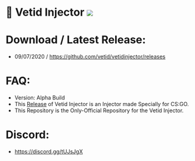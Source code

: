# 💉 Vetid Injector ![](https://img.shields.io/badge/CSGO-WINDOWS-green)

# Download / Latest Release:
* 09/07/2020 / https://github.com/vetid/vetidinjector/releases

# FAQ:
* Version: Alpha Build
* This [Release](https://github.com/vetid/vetidinjector/releases "Release") of Vetid Injector is an Injector made Specially for CS:GO.
* This Repository is the Only-Official Repository for the Vetid Injector.

# Discord:
* https://discord.gg/tUJsJgX



